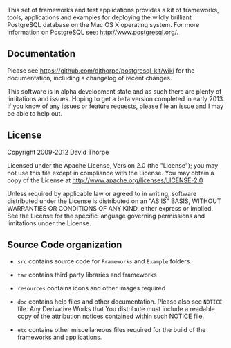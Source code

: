 
This set of frameworks and test applications provides a kit of frameworks, tools,
applications and examples for deploying the wildly brilliant PostgreSQL database on 
the Mac OS X operating system. For more information on PostgreSQL 
see: http://www.postgresql.org/.

## Documentation

Please see https://github.com/djthorpe/postgresql-kit/wiki for the documentation,
including a changelog of recent changes.

This software is in alpha development state and as such there are plenty of limitations
and issues. Hoping to get a beta version completed in early 2013. If you know of any 
issues or feature requests, please  file an issue and I may be  able to help out.

## License

Copyright 2009-2012 David Thorpe

Licensed under the Apache License, Version 2.0 (the "License"); you may not use this 
file except in compliance with the License. You may obtain a copy of the License at
http://www.apache.org/licenses/LICENSE-2.0

Unless required by applicable law or agreed to in writing, software distributed under
the License is distributed on an "AS IS" BASIS, WITHOUT WARRANTIES OR CONDITIONS OF
ANY KIND, either express or implied. See the License for the specific language governing
permissions and limitations under the License.
   
## Source Code organization

  * `src` contains source code for `Frameworks` and `Example` folders.
  
  * `tar` contains third party libraries and frameworks

  * `resources` contains icons and other images required
  
  * `doc` contains help files and other documentation. Please also see `NOTICE` file.
    Any Derivative Works that You distribute must include a readable copy of the 
    attribution notices contained within such NOTICE file.

  * `etc` contains other miscellaneous files required for the build of the frameworks and
    applications.
    
